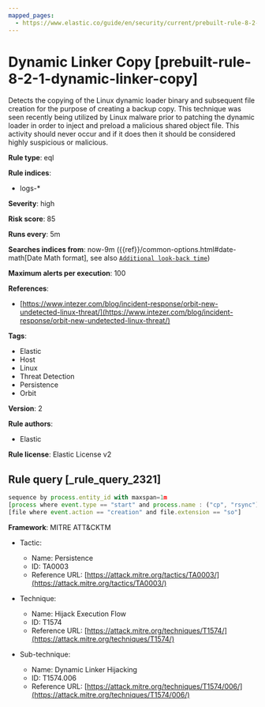```yaml
---
mapped_pages:
  - https://www.elastic.co/guide/en/security/current/prebuilt-rule-8-2-1-dynamic-linker-copy.html
---
```


# Dynamic Linker Copy [prebuilt-rule-8-2-1-dynamic-linker-copy]

Detects the copying of the Linux dynamic loader binary and subsequent file creation for the purpose of creating a backup copy. This technique was seen recently being utilized by Linux malware prior to patching the dynamic loader in order to inject and preload a malicious shared object file. This activity should never occur and if it does then it should be considered highly suspicious or malicious.

**Rule type**: eql

**Rule indices**:

* logs-*

**Severity**: high

**Risk score**: 85

**Runs every**: 5m

**Searches indices from**: now-9m ({{ref}}/common-options.html#date-math[Date Math format], see also [`Additional look-back time`](docs-content://solutions/security/detect-and-alert/create-detection-rule.md#rule-schedule))

**Maximum alerts per execution**: 100

**References**:

* [https://www.intezer.com/blog/incident-response/orbit-new-undetected-linux-threat/](https://www.intezer.com/blog/incident-response/orbit-new-undetected-linux-threat/)

**Tags**:

* Elastic
* Host
* Linux
* Threat Detection
* Persistence
* Orbit

**Version**: 2

**Rule authors**:

* Elastic

**Rule license**: Elastic License v2

## Rule query [_rule_query_2321]

```js
sequence by process.entity_id with maxspan=1m
[process where event.type == "start" and process.name : ("cp", "rsync") and process.args : ("/lib/x86_64-linux-gnu/ld-linux-x86-64.so.2", "/etc/ld.so.preload")]
[file where event.action == "creation" and file.extension == "so"]
```

**Framework**: MITRE ATT&CKTM

* Tactic:

    * Name: Persistence
    * ID: TA0003
    * Reference URL: [https://attack.mitre.org/tactics/TA0003/](https://attack.mitre.org/tactics/TA0003/)

* Technique:

    * Name: Hijack Execution Flow
    * ID: T1574
    * Reference URL: [https://attack.mitre.org/techniques/T1574/](https://attack.mitre.org/techniques/T1574/)

* Sub-technique:

    * Name: Dynamic Linker Hijacking
    * ID: T1574.006
    * Reference URL: [https://attack.mitre.org/techniques/T1574/006/](https://attack.mitre.org/techniques/T1574/006/)



